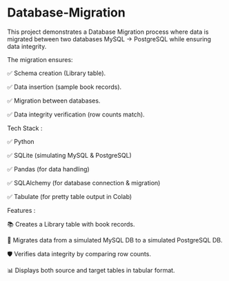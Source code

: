 # Database-Migration
This project demonstrates a Database Migration process where data is migrated between two databases  MySQL → PostgreSQL  while ensuring data integrity.

The migration ensures:

✅ Schema creation (Library table).

✅ Data insertion (sample book records).

✅ Migration between databases.

✅ Data integrity verification (row counts match).


Tech Stack :

✅ Python

✅ SQLite (simulating MySQL & PostgreSQL)

✅ Pandas (for data handling)

✅ SQLAlchemy (for database connection & migration)

✅ Tabulate (for pretty table output in Colab)


Features :

📚 Creates a Library table with book records.

🔄 Migrates data from a simulated MySQL DB to a simulated PostgreSQL DB.

🛡️ Verifies data integrity by comparing row counts.

📊 Displays both source and target tables in tabular format.
